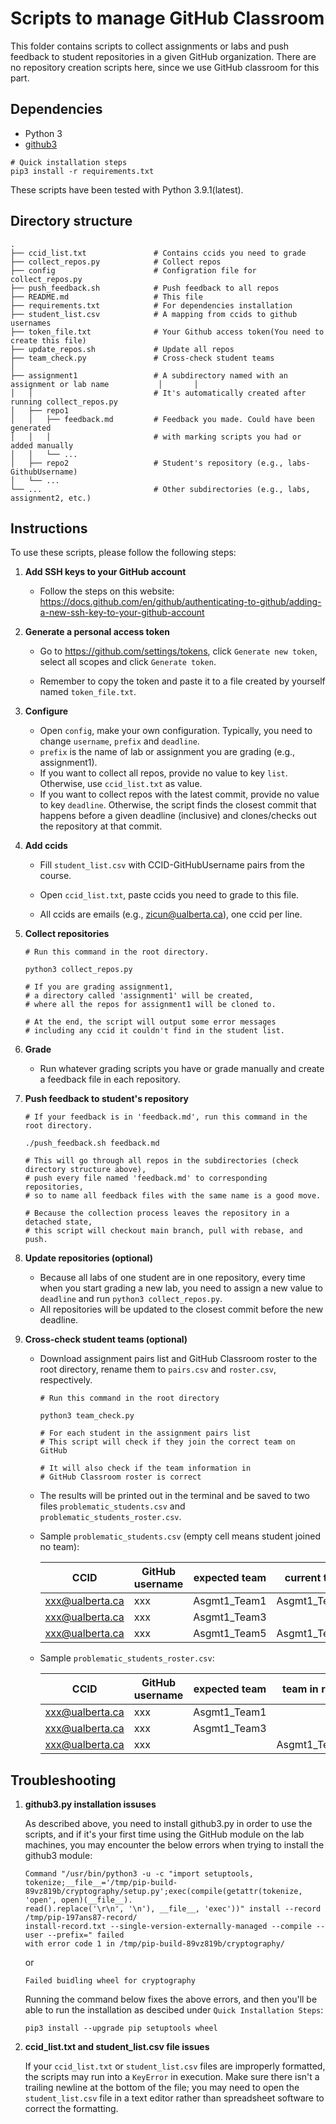 # Scripts to manage GitHub Classroom

This folder contains scripts to collect assignments or labs and push feedback to student repositories in a given GitHub organization. There are no repository creation scripts here, since we use GitHub classroom for this part.



## Dependencies

- Python 3
- [github3](https://github.com/sigmavirus24/github3.py)

````shell
# Quick installation steps
pip3 install -r requirements.txt
````

These scripts have been tested with Python 3.9.1(latest).



## Directory structure

```
.
├── ccid_list.txt               # Contains ccids you need to grade
├── collect_repos.py            # Collect repos
├── config                      # Configration file for collect_repos.py
├── push_feedback.sh            # Push feedback to all repos
├── README.md                   # This file
├── requirements.txt            # For dependencies installation
├── student_list.csv            # A mapping from ccids to github usernames
├── token_file.txt              # Your Github access token(You need to create this file)
├── update_repos.sh             # Update all repos
├── team_check.py               # Cross-check student teams
│
├── assignment1                 # A subdirectory named with an assignment or lab name 			│		│
│   │                           # It's automatically created after running collect_repos.py
│   ├── repo1
│   │   ├── feedback.md         # Feedback you made. Could have been generated
│   │   │                       # with marking scripts you had or added manually
│   │   └── ...
│   ├── repo2                   # Student's repository (e.g., labs-GithubUsername)
│   └── ...                
└── ...                         # Other subdirectories (e.g., labs, assignment2, etc.)
```



## Instructions

To use these scripts, please follow the following steps:

1. **Add SSH keys to your GitHub account**

   - Follow the steps on this website: https://docs.github.com/en/github/authenticating-to-github/adding-a-new-ssh-key-to-your-github-account

2. **Generate a personal access token**

   - Go to https://github.com/settings/tokens, click `Generate new token`, select all scopes and click `Generate token`.

   - Remember to copy the token and paste it to a file created by yourself named `token_file.txt`.

3. **Configure**

   - Open `config`, make your own configuration. Typically, you need to change `username`, `prefix` and `deadline`.
   - `prefix` is the name of lab or assignment you are grading (e.g., assignment1).
   - If you want to collect all repos, provide no value to key `list`. Otherwise, use `ccid_list.txt` as value.
   - If you want to collect repos with the latest commit, provide no value to key `deadline`. Otherwise, the script finds the closest commit that happens before a given deadline (inclusive) and clones/checks out the repository at that commit.

4. **Add ccids**

   - Fill `student_list.csv` with CCID-GitHubUsername pairs from the course.

   - Open `ccid_list.txt`, paste ccids you need to grade to this file.
   - All ccids are emails (e.g., zicun@ualberta.ca), one ccid per line.

5. **Collect repositories**

   ```shell
   # Run this command in the root directory.

   python3 collect_repos.py

   # If you are grading assignment1,
   # a directory called 'assignment1' will be created,
   # where all the repos for assignment1 will be cloned to.
   
   # At the end, the script will output some error messages 
   # including any ccid it couldn't find in the student list.
   ```

6. **Grade**

   - Run whatever grading scripts you have or grade manually and create a feedback file in each repository.

7. **Push feedback to student's repository**

   ```shell
   # If your feedback is in 'feedback.md', run this command in the root directory.

   ./push_feedback.sh feedback.md

   # This will go through all repos in the subdirectories (check directory structure above),
   # push every file named 'feedback.md' to corresponding repositories,
   # so to name all feedback files with the same name is a good move.

   # Because the collection process leaves the repository in a detached state,
   # this script will checkout main branch, pull with rebase, and push.
   ```

8. **Update repositories (optional)**

   - Because all labs of one student are in one repository, every time when you start grading a new lab, you need to assign a new value to `deadline` and run `python3 collect_repos.py`.
   - All repositories will be updated to the closest commit before the new deadline.

9. **Cross-check student teams (optional)**

   - Download assignment pairs list and GitHub Classroom roster to the root directory, rename them to `pairs.csv` and `roster.csv`, respectively. 

     ```shell
     # Run this command in the root directory
     
     python3 team_check.py
     
     # For each student in the assignment pairs list
     # This script will check if they join the correct team on GitHub
     
     # It will also check if the team information in
     # GitHub Classroom roster is correct
     ```

   - The results will be printed out in the terminal and be saved to two files `problematic_students.csv` and `problematic_students_roster.csv`.

   - Sample `problematic_students.csv` (empty cell means student joined no team):

     | CCID            | GitHub username | expected team | current team  |
     | --------------- | --------------- | ------------- | ------------- |
     | xxx@ualberta.ca | xxx             | Asgmt1_Team1  | Asgmt1_Team2  |
     | xxx@ualberta.ca | xxx             | Asgmt1_Team3  |               |
     | xxx@ualberta.ca | xxx             | Asgmt1_Team5  | Asgmt1_Team10 |

   - Sample `problematic_students_roster.csv`:

     | CCID            | GitHub username | expected team | team in roster |
     | --------------- | --------------- | ------------- | -------------- |
     | xxx@ualberta.ca | xxx             | Asgmt1_Team1  |                |
     | xxx@ualberta.ca | xxx             | Asgmt1_Team3  |                |
     | xxx@ualberta.ca | xxx             |               | Asgmt1_Team10  |



## Troubleshooting

1. **github3.py installation issuses**
  
   As described above, you need to install github3.py in order to use the scripts, and if it's your first time using the GitHub module on the lab machines, you may encounter the below errors when trying to install the github3 module:
   
   ```
   Command "/usr/bin/python3 -u -c "import setuptools, tokenize;__file__='/tmp/pip-build-
   89vz819b/cryptography/setup.py';exec(compile(getattr(tokenize, 'open', open)(__file__).
   read().replace('\r\n', '\n'), __file__, 'exec'))" install --record /tmp/pip-197ans87-record/
   install-record.txt --single-version-externally-managed --compile --user --prefix=" failed 
   with error code 1 in /tmp/pip-build-89vz819b/cryptography/
   ```

   or

   ```
   Failed buidling wheel for cryptography
   ```

   Running the command below fixes the above errors, and then you'll be able to run the installation as descibed under `Quick Installation Steps`:

   ```
   pip3 install --upgrade pip setuptools wheel
   ```

2. **ccid_list.txt and student_list.csv file issues**

   If your `ccid_list.txt` or `student_list.csv` files are improperly formatted, the scripts may run into a `KeyError` in execution. Make sure there isn't a trailing newline at the bottom of the file; you may need to open the `student_list.csv` file in a text editor rather than spreadsheet software to correct the formatting.
